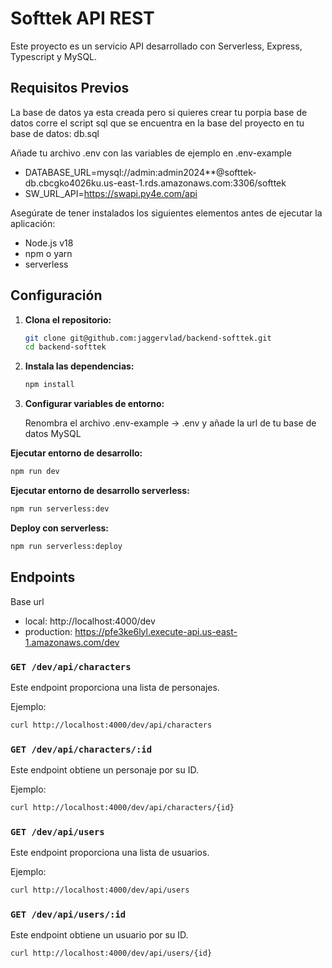 # Softtek API REST

Este proyecto es un servicio API desarrollado con Serverless, Express, Typescript y MySQL.

## Requisitos Previos

La base de datos ya esta creada pero si quieres crear tu porpia base de datos corre el script sql
que se encuentra en la base del proyecto en tu base de datos: db.sql

Añade tu archivo .env con las variables de ejemplo en .env-example

 - DATABASE_URL=mysql://admin:admin2024**@softtek-db.cbcgko4026ku.us-east-1.rds.amazonaws.com:3306/softtek
 - SW_URL_API=https://swapi.py4e.com/api

Asegúrate de tener instalados los siguientes elementos antes de ejecutar la aplicación:

- Node.js v18
- npm o yarn
- serverless

## Configuración

1. **Clona el repositorio:**

   ```bash
   git clone git@github.com:jaggervlad/backend-softtek.git
   cd backend-softtek
   ```

2. **Instala las dependencias:**
   ```bash
   npm install
   ```

3. **Configurar variables de entorno:**

   Renombra el archivo .env-example -> .env y añade la url de tu base de datos MySQL

 **Ejecutar entorno de desarrollo:**
   ```bash
   npm run dev
   ```

 **Ejecutar entorno de desarrollo serverless:**
   ```bash
   npm run serverless:dev
   ```
   
 **Deploy con serverless:**
   ```bash
   npm run serverless:deploy
   ```


## Endpoints

Base url
- local: http://localhost:4000/dev
- production: https://pfe3ke6lyl.execute-api.us-east-1.amazonaws.com/dev

### `GET /dev/api/characters`

Este endpoint proporciona una lista de personajes.

Ejemplo:

```bash
curl http://localhost:4000/dev/api/characters
```

### `GET /dev/api/characters/:id`

Este endpoint obtiene un personaje por su ID.

Ejemplo:

```bash
curl http://localhost:4000/dev/api/characters/{id}
```


### `GET /dev/api/users`

Este endpoint proporciona una lista de usuarios.

Ejemplo:
```bash
curl http://localhost:4000/dev/api/users
```


### `GET /dev/api/users/:id`

Este endpoint obtiene un usuario por su ID.

```bash
curl http://localhost:4000/dev/api/users/{id}
```
